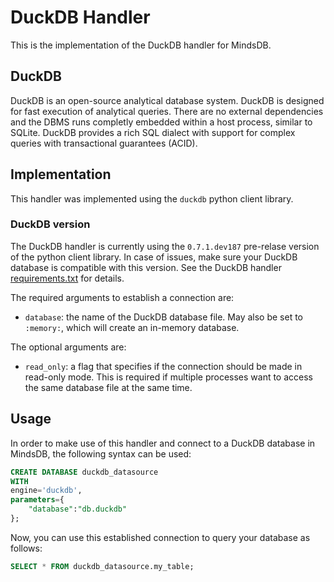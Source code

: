 # DuckDB Handler
This is the implementation of the DuckDB handler for MindsDB.

## DuckDB
DuckDB is an open-source analytical database system. DuckDB is designed for fast execution of analytical queries.
There are no external dependencies and the DBMS runs completly embedded within a host process, similar to SQLite.
DuckDB provides a rich SQL dialect with support for complex queries with transactional guarantees (ACID).

## Implementation
This handler was implemented using the `duckdb` python client library.

### DuckDB version
The DuckDB handler is currently using the `0.7.1.dev187` pre-relase version of the python client library. In case of issues, make sure your DuckDB database is compatible with this version. See the DuckDB handler [requirements.txt](requirements.txt) for details.


The required arguments to establish a connection are:

* `database`: the name of the DuckDB database file. May also be set to `:memory:`, which will create an in-memory database.

The optional arguments are:

* `read_only`: a flag that specifies if the connection should be made in read-only mode.
This is required if multiple processes want to access the same database file at the same time.


## Usage
In order to make use of this handler and connect to a DuckDB database in MindsDB, the following syntax can be used:

```sql
CREATE DATABASE duckdb_datasource
WITH
engine='duckdb',
parameters={
    "database":"db.duckdb"
};
```

Now, you can use this established connection to query your database as follows:
```sql
SELECT * FROM duckdb_datasource.my_table;
```